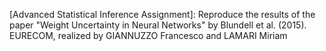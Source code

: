[Advanced Statistical Inference Assignment]: Reproduce the results of the paper "Weight Uncertainty in Neural Networks" by Blundell et al. (2015).
EURECOM, realized by GIANNUZZO Francesco and LAMARI Miriam
